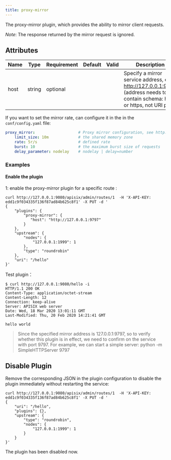 ```yaml
---
title: proxy-mirror
---
```


<!--
#
# Licensed to the Apache Software Foundation (ASF) under one or more
# contributor license agreements.  See the NOTICE file distributed with
# this work for additional information regarding copyright ownership.
# The ASF licenses this file to You under the Apache License, Version 2.0
# (the "License"); you may not use this file except in compliance with
# the License.  You may obtain a copy of the License at
#
#     http://www.apache.org/licenses/LICENSE-2.0
#
# Unless required by applicable law or agreed to in writing, software
# distributed under the License is distributed on an "AS IS" BASIS,
# WITHOUT WARRANTIES OR CONDITIONS OF ANY KIND, either express or implied.
# See the License for the specific language governing permissions and
# limitations under the License.
#
-->

The proxy-mirror plugin, which provides the ability to mirror client requests.

*Note*: The response returned by the mirror request is ignored.

## Attributes

| Name | Type   | Requirement | Default | Valid | Description                                                                                                                 |
| ---- | ------ | ----------- | ------- | ----- | --------------------------------------------------------------------------------------------------------------------------- |
| host | string | optional    |         |       | Specify a mirror service address, e.g. http://127.0.0.1:9797 (address needs to contain schema: http or https, not URI part) |

If you want to set the mirror rate, can configure it in the in the `conf/config.yaml` file:
```yaml
proxy_mirror:                   # Proxy mirror configuration, see http://nginx.org/en/docs/http/ngx_http_limit_req_module.html
    limit_size: 10m             # the shared memory zone
    rate: 5r/s                  # defined rate
    burst: 10                   # the maximum burst size of requests
    delay_parameter: nodelay    # nodelay | delay=number
```

### Examples

#### Enable the plugin

1:  enable the proxy-mirror plugin for a specific route :

```shell
curl http://127.0.0.1:9080/apisix/admin/routes/1  -H 'X-API-KEY: edd1c9f034335f136f87ad84b625c8f1' -X PUT -d '
{
    "plugins": {
        "proxy-mirror": {
           "host": "http://127.0.0.1:9797"
        }
    },
    "upstream": {
        "nodes": {
            "127.0.0.1:1999": 1
        },
        "type": "roundrobin"
    },
    "uri": "/hello"
}'
```

Test plugin：

```shell
$ curl http://127.0.0.1:9080/hello -i
HTTP/1.1 200 OK
Content-Type: application/octet-stream
Content-Length: 12
Connection: keep-alive
Server: APISIX web server
Date: Wed, 18 Mar 2020 13:01:11 GMT
Last-Modified: Thu, 20 Feb 2020 14:21:41 GMT

hello world
```

> Since the specified mirror address is 127.0.0.1:9797, so to verify whether this plugin is in effect, we need to confirm on the service with port 9797.
> For example, we can start a simple server:  python -m SimpleHTTPServer 9797

## Disable Plugin

Remove the corresponding JSON in the plugin configuration to disable the plugin immediately without restarting the service:

```shell
curl http://127.0.0.1:9080/apisix/admin/routes/1  -H 'X-API-KEY: edd1c9f034335f136f87ad84b625c8f1' -X PUT -d '
{
    "uri": "/hello",
    "plugins": {},
    "upstream": {
        "type": "roundrobin",
        "nodes": {
            "127.0.0.1:1999": 1
        }
    }
}'
```

The plugin has been disabled now.
